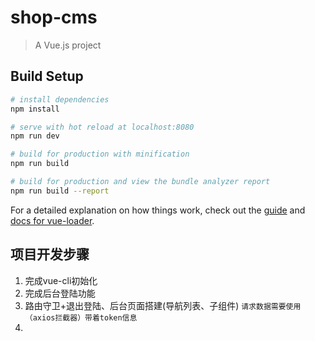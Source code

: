 # shop-cms

> A Vue.js project

## Build Setup

``` bash
# install dependencies
npm install

# serve with hot reload at localhost:8080
npm run dev

# build for production with minification
npm run build

# build for production and view the bundle analyzer report
npm run build --report
```

For a detailed explanation on how things work, check out the [guide](http://vuejs-templates.github.io/webpack/) and [docs for vue-loader](http://vuejs.github.io/vue-loader).



## 项目开发步骤
1. 完成vue-cli初始化
2. 完成后台登陆功能
3. 路由守卫+退出登陆、后台页面搭建(导航列表、子组件)
`请求数据需要使用（axios拦截器）带着token信息`
4. 